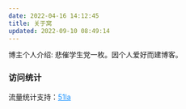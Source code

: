 ```yaml
---
date: 2022-04-16 14:12:45
title: 关于窝
updated: 2022-09-10 08:49:14
---
```

博主个人介绍:
悲催学生党一枚。因个人爱好而建博客。

### 访问统计

<div id="statistic">
<div class="content"></div>
<span style="font-size:14px">流量统计支持：<a style="color:#1690ff;" href="https://v6.51.la/">51la</a></span>
</div>

<!-- js -->

<script>
// 链接替换即可，不需要后面的参数
fetch('https://v6-widget.51.la/v6/JmsRdzV6syTLtUyn/quote.js').then(res => res.text()).then((data) => {
    let title = ['最近活跃访客', '今日人数', '今日访问', '昨日人数', '昨日访问', '本月访问', '总访问量']
    let num = data.match(/(?<=<\/span><span>).*?(?=<\/span><\/p>)/g)
    let order = [1, 3, 2, 4, 5] // 新增  可排序，如果需要隐藏则删除对应数字即可。
    // 示例：[1, 3, 2, 4, 5] 显示 ['今日人数', '昨日人数', '今日访问', '昨日访问', '本月访问']，不显示 最近活跃访客(0) 和 总访问量(6)
    for (let i = 0; i < order.length; i++) { document.querySelectorAll('#statistic .content')[0].innerHTML += '<div><span>' + title[order[i]] + '</span><span class="num">' + num[order[i]] + '</span></div>' }
});

// 老版本
// for (let i = 0; i < num.length; i++) {
//      // 自定义不显示哪个或者显示哪个，如下为不显示 最近活跃访客 和 总访问量
//     if (i == 0 || i == num.length - 1) continue;
//     s.innerHTML += '<div><span>' + title[i] + '</span><span class="num">' + num[i] + '</span></div>'
// }
// 
</script>
